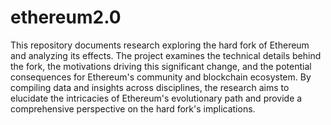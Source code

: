 # ethereum2.0
This repository documents research exploring the hard fork of Ethereum and analyzing its effects.
The project examines the technical details behind the fork, the motivations driving this significant change, and the potential consequences for Ethereum's community and blockchain ecosystem. 
By compiling data and insights across disciplines, the research aims to elucidate the intricacies of Ethereum's evolutionary path and provide a comprehensive perspective on the hard fork's implications.
